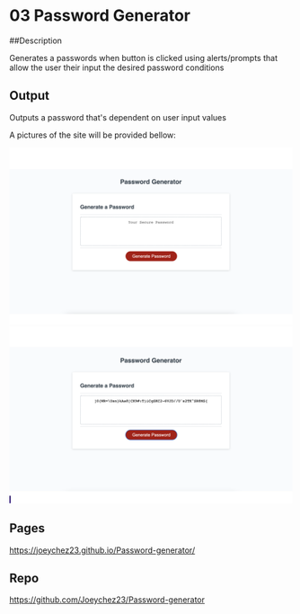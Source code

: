 # 03 Password Generator

##Description

Generates a passwords when button is clicked using alerts/prompts that allow the user their input the desired password conditions

## Output

Outputs a password that's dependent on user input values

A pictures of the site will be provided bellow:

<img src="./public/images/Screen Shot 2022-08-27 at 3.15.17 PM.png" alt="Alt text" title="Optional title">
<img src="./public/images/Screen Shot 2022-08-27 at 3.15.36 PM.png" alt="Alt text" title="Optional title">

## Pages

https://joeychez23.github.io/Password-generator/

## Repo

https://github.com/Joeychez23/Password-generator
